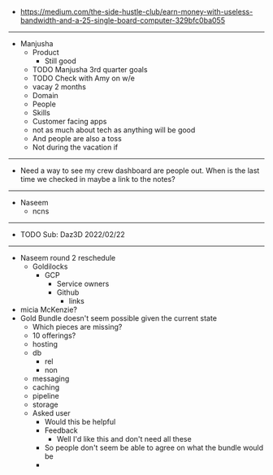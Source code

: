 - https://medium.com/the-side-hustle-club/earn-money-with-useless-bandwidth-and-a-25-single-board-computer-329bfc0ba055
- ---
- Manjusha
	- Product
		- Still good
	- TODO Manjusha 3rd quarter goals
	- TODO Check with Amy on w/e
	- vacay 2 months
	- Domain
	- People
	- Skills
	- Customer facing apps
	- not as much about tech as anything will be good
	- And people are also a toss
	- Not during the vacation if
- ---
- Need a way to see my crew dashboard are people out. When is the last time we checked in maybe a link to the notes?
- ---
- Naseem
	- ncns
- ---
- TODO Sub: Daz3D 2022/02/22
- ---
- Naseem round 2 reschedule
	- Goldilocks
		- GCP
			- Service owners
			- Github
				- links
- micia McKenzie?
- Gold Bundle doesn't seem possible given the current state
	- Which pieces are missing?
	- 10 offerings?
	- hosting
	- db
		- rel
		- non
	- messaging
	- caching
	- pipeline
	- storage
	- Asked user
		- Would this be helpful
		- Feedback
			- Well I'd like this and don't need all these
		- So people don't seem be able to agree on what the bundle would be
		-